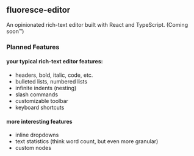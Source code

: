 ## fluoresce-editor

An opinionated rich-text editor built with React and TypeScript. (Coming soon™️)

### Planned Features

#### your typical rich-text editor features:
- headers, bold, italic, code, etc.
- bulleted lists, numbered lists
- infinite indents (nesting)
- slash commands
- customizable toolbar
- keyboard shortcuts

#### more interesting features
- inline dropdowns
- text statistics (think word count, but even more granular)
- custom nodes
